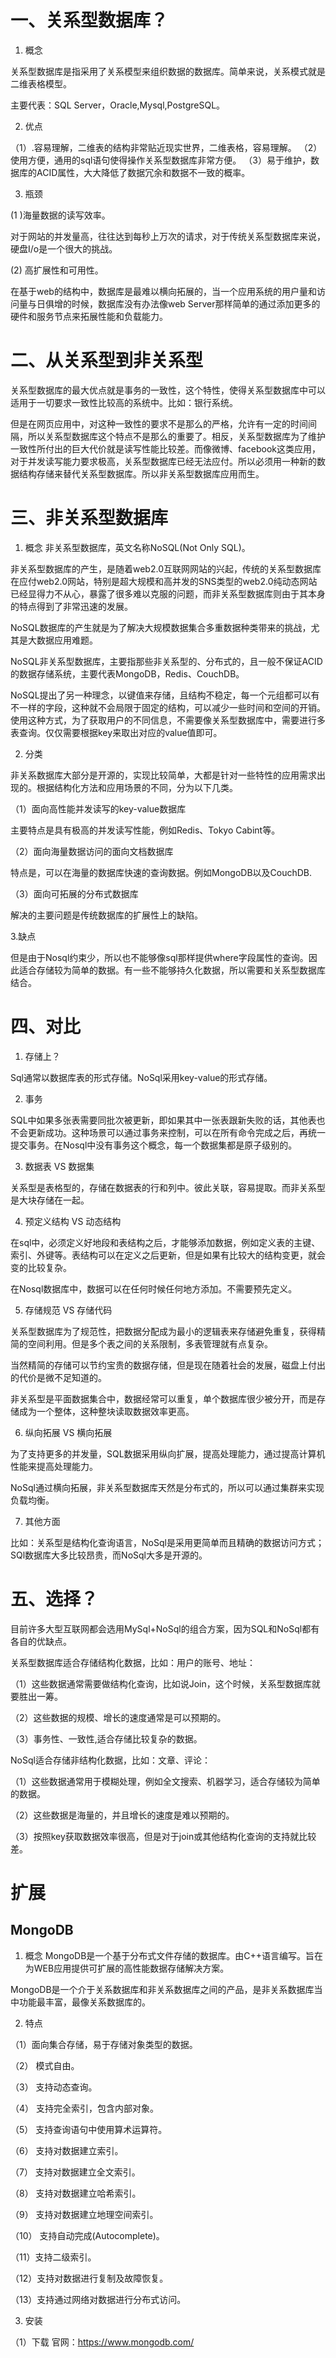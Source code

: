# 一、关系型数据库？
1. 概念

关系型数据库是指采用了关系模型来组织数据的数据库。简单来说，关系模式就是二维表格模型。

主要代表：SQL Server，Oracle,Mysql,PostgreSQL。

2. 优点

（1）.容易理解，二维表的结构非常贴近现实世界，二维表格，容易理解。
（2）使用方便，通用的sql语句使得操作关系型数据库非常方便。
（3）易于维护，数据库的ACID属性，大大降低了数据冗余和数据不一致的概率。

3. 瓶颈

(1 )海量数据的读写效率。

对于网站的并发量高，往往达到每秒上万次的请求，对于传统关系型数据库来说，硬盘I/o是一个很大的挑战。

(2) 高扩展性和可用性。

在基于web的结构中，数据库是最难以横向拓展的，当一个应用系统的用户量和访问量与日俱增的时候，数据库没有办法像web Server那样简单的通过添加更多的硬件和服务节点来拓展性能和负载能力。

# 二、从关系型到非关系型
关系型数据库的最大优点就是事务的一致性，这个特性，使得关系型数据库中可以适用于一切要求一致性比较高的系统中。比如：银行系统。

但是在网页应用中，对这种一致性的要求不是那么的严格，允许有一定的时间间隔，所以关系型数据库这个特点不是那么的重要了。相反，关系型数据库为了维护一致性所付出的巨大代价就是读写性能比较差。而像微博、facebook这类应用，对于并发读写能力要求极高，关系型数据库已经无法应付。所以必须用一种新的数据结构存储来替代关系型数据库。所以非关系型数据库应用而生。
# 三、非关系型数据库
1. 概念
非关系型数据库，英文名称NoSQL(Not Only SQL)。

非关系型数据库的产生，是随着web2.0互联网网站的兴起，传统的关系型数据库在应付web2.0网站，特别是超大规模和高并发的SNS类型的web2.0纯动态网站已经显得力不从心，暴露了很多难以克服的问题，而非关系型数据库则由于其本身的特点得到了非常迅速的发展。

NoSQL数据库的产生就是为了解决大规模数据集合多重数据种类带来的挑战，尤其是大数据应用难题。

NoSQL非关系型数据库，主要指那些非关系型的、分布式的，且一般不保证ACID的数据存储系统，主要代表MongoDB，Redis、CouchDB。

NoSQL提出了另一种理念，以键值来存储，且结构不稳定，每一个元组都可以有不一样的字段，这种就不会局限于固定的结构，可以减少一些时间和空间的开销。使用这种方式，为了获取用户的不同信息，不需要像关系型数据库中，需要进行多表查询。仅仅需要根据key来取出对应的value值即可。

2. 分类

非关系数据库大部分是开源的，实现比较简单，大都是针对一些特性的应用需求出现的。根据结构化方法和应用场景的不同，分为以下几类。

（1）面向高性能并发读写的key-value数据库

主要特点是具有极高的并发读写性能，例如Redis、Tokyo Cabint等。

（2）面向海量数据访问的面向文档数据库

特点是，可以在海量的数据库快速的查询数据。例如MongoDB以及CouchDB.

（3）面向可拓展的分布式数据库

解决的主要问题是传统数据库的扩展性上的缺陷。

3.缺点

但是由于Nosql约束少，所以也不能够像sql那样提供where字段属性的查询。因此适合存储较为简单的数据。有一些不能够持久化数据，所以需要和关系型数据库结合。

# 四、对比
1. 存储上？

Sql通常以数据库表的形式存储。NoSql采用key-value的形式存储。

2. 事务

SQL中如果多张表需要同批次被更新，即如果其中一张表跟新失败的话，其他表也不会更新成功。这种场景可以通过事务来控制，可以在所有命令完成之后，再统一提交事务。在Nosql中没有事务这个概念，每一个数据集都是原子级别的。

3. 数据表 VS 数据集

关系型是表格型的，存储在数据表的行和列中。彼此关联，容易提取。而非关系型是大块存储在一起。

4. 预定义结构 VS 动态结构

在sql中，必须定义好地段和表结构之后，才能够添加数据，例如定义表的主键、索引、外键等。表结构可以在定义之后更新，但是如果有比较大的结构变更，就会变的比较复杂。

在Nosql数据库中，数据可以在任何时候任何地方添加。不需要预先定义。

5. 存储规范 VS 存储代码

关系型数据库为了规范性，把数据分配成为最小的逻辑表来存储避免重复，获得精简的空间利用。但是多个表之间的关系限制，多表管理就有点复杂。

当然精简的存储可以节约宝贵的数据存储，但是现在随着社会的发展，磁盘上付出的代价是微不足知道的。

非关系型是平面数据集合中，数据经常可以重复，单个数据库很少被分开，而是存储成为一个整体，这种整块读取数据效率更高。

6. 纵向拓展 VS 横向拓展

为了支持更多的并发量，SQL数据采用纵向扩展，提高处理能力，通过提高计算机性能来提高处理能力。

NoSql通过横向拓展，非关系型数据库天然是分布式的，所以可以通过集群来实现负载均衡。

7. 其他方面

比如：关系型是结构化查询语言，NoSql是采用更简单而且精确的数据访问方式；SQl数据库大多比较昂贵，而NoSql大多是开源的。

# 五、选择？

目前许多大型互联网都会选用MySql+NoSql的组合方案，因为SQL和NoSql都有各自的优缺点。

关系型数据库适合存储结构化数据，比如：用户的账号、地址：

（1）这些数据通常需要做结构化查询，比如说Join，这个时候，关系型数据库就要胜出一筹。

（2）这些数据的规模、增长的速度通常是可以预期的。

（3）事务性、一致性,适合存储比较复杂的数据。



NoSql适合存储非结构化数据，比如：文章、评论：

（1）这些数据通常用于模糊处理，例如全文搜索、机器学习，适合存储较为简单的数据。

（2）这些数据是海量的，并且增长的速度是难以预期的。

（3）按照key获取数据效率很高，但是对于join或其他结构化查询的支持就比较差。




# 扩展
## MongoDB
1. 概念
MongoDB是一个基于分布式文件存储的数据库。由C++语言编写。旨在为WEB应用提供可扩展的高性能数据存储解决方案。

MongoDB是一个介于关系数据库和非关系数据库之间的产品，是非关系数据库当中功能最丰富，最像关系数据库的。

2. 特点

（1）面向集合存储，易于存储对象类型的数据。

（2）   模式自由。

（3）  支持动态查询。

（4）  支持完全索引，包含内部对象。

（5）  支持查询语句中使用算术运算符。

（6）  支持对数据建立索引。

（7）  支持对数据建立全文索引。

（8）  支持对数据建立哈希索引。

（9）  支持对数据建立地理空间索引。

（10） 支持自动完成(Autocomplete)。

（11）支持二级索引。

（12）支持对数据进行复制及故障恢复。

（13）支持通过网络对数据进行分布式访问。

3. 安装

（1）下载
官网：https://www.mongodb.com/
